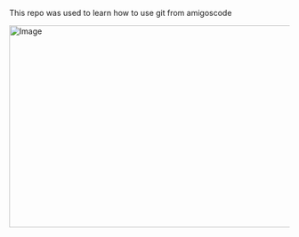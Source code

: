 This repo was used to learn how to use git from amigoscode


<img width="645" height="363" alt="Image" src="https://github.com/user-attachments/assets/5c61e218-c024-4f75-8e8f-d0babe7b2526" />

